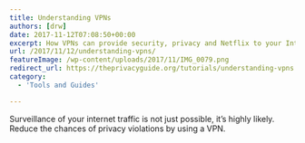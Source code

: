 ```yaml
---
title: Understanding VPNs
authors: [drw]
date: 2017-11-12T07:08:50+00:00
excerpt: How VPNs can provide security, privacy and Netflix to your Internet connection
url: /2017/11/12/understanding-vpns/
featureImage: /wp-content/uploads/2017/11/IMG_0079.png
redirect_url: https://theprivacyguide.org/tutorials/understanding-vpns.html
category:
  - 'Tools and Guides'

---
```

Surveillance of your internet traffic is not just possible, it&#8217;s highly likely. Reduce the chances of privacy violations by using a VPN.
